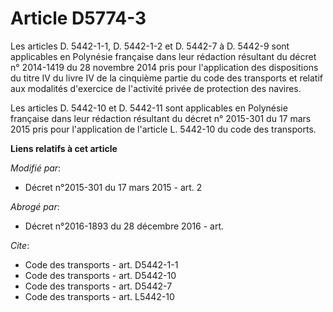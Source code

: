 # Article D5774-3

Les articles D. 5442-1-1, D. 5442-1-2 et D. 5442-7 à D. 5442-9 sont applicables en Polynésie française dans leur rédaction
résultant du décret n° 2014-1419 du 28 novembre 2014 pris pour l'application des dispositions du titre IV du livre IV de la
cinquième partie du code des transports et relatif aux modalités d'exercice de l'activité privée de protection des navires. 

Les articles D. 5442-10 et D. 5442-11 sont applicables en Polynésie française dans leur rédaction résultant du décret n°
2015-301 du 17 mars 2015 pris pour l'application de l'article L. 5442-10 du code des transports.

**Liens relatifs à cet article**

_Modifié par_:

  - Décret n°2015-301 du 17 mars 2015 - art. 2

_Abrogé par_:

  - Décret n°2016-1893 du 28 décembre 2016 - art.

_Cite_:

  - Code des transports - art. D5442-1-1
  - Code des transports - art. D5442-10
  - Code des transports - art. D5442-7
  - Code des transports - art. L5442-10
